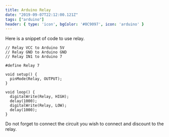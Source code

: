 ```yaml
---
title: Arduino Relay
date: "2019-09-07T22:12:00.121Z"
tags: ["arduino"]
header: { type: 'icon', bgColor: '#0C9097', icon: 'arduino' }
---
```


Here is a snippet of code to use relay.

```
// Relay VCC to Arduino 5V
// Relay GND to Arduino GND
// Relay IN1 to Arduino 7

#define Relay 7

void setup() {
  pinMode(Relay, OUTPUT);
}

void loop() {
  digitalWrite(Relay, HIGH);
  delay(1000);
  digitalWrite(Relay, LOW);
  delay(1000);
}
```
Do not forget to connect the circuit you wish to connect and discount to the relay.
